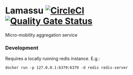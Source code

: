 # Lamassu [![CircleCI](https://circleci.com/gh/entur/lamassu.svg?style=svg)](https://circleci.com/gh/entur/lamassu) [![Quality Gate Status](https://sonarcloud.io/api/project_badges/measure?project=entur_lamassu&metric=alert_status)](https://sonarcloud.io/dashboard?id=entur_lamassu)

Micro-mobility aggregation service

### Development

Requires a locally running redis instance. E.g.:

    docker run -p 127.0.0.1:6379:6379 -d redis redis-server
